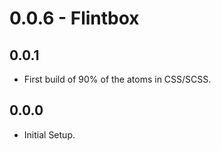 # 0.0.6 - Flintbox

## 0.0.1
* First build of 90% of the atoms in CSS/SCSS.

## 0.0.0
* Initial Setup.